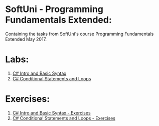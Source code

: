 # SoftUni - Programming Fundamentals Extended:
<p>Containing the tasks from SoftUni's course Programming Fundamentals Extended May 2017.</p>

<h1>Labs:</h1>

<ol type="1">
  <li><a href="https://github.com/radoslavvv/SoftUni/tree/master/Programming%20Fundamentals%20Extended%20-%20May%202017/Exercises/01.CSharpIntro">C# Intro and Basic Syntax</a> </li>
  <li><a href="https://github.com/radoslavvv/Software-University/tree/master/Programming%20Fundamentals%20Extended%20-%20May%202017/Labs/02.CSharpConditionalStatementsAndLoops">C# Conditional Statements and Loops</a></li>
  
</ol>

<h1>Exercises:</h1>

<ol type="1">
  <li><a href="https://github.com/radoslavvv/Software-University/tree/master/Programming%20Fundamentals%20Extended%20-%20May%202017/Labs/01.CSharpIntro">C# Intro and Basic Syntax - Exercises</a> </li>
  <li><a href="https://github.com/radoslavvv/Software-University/tree/master/Programming%20Fundamentals%20Extended%20-%20May%202017/Labs/02.CSharpConditionalStatementsAndLoops">C# Conditional Statements and Loops - Exercises</a></li>
</ol>
